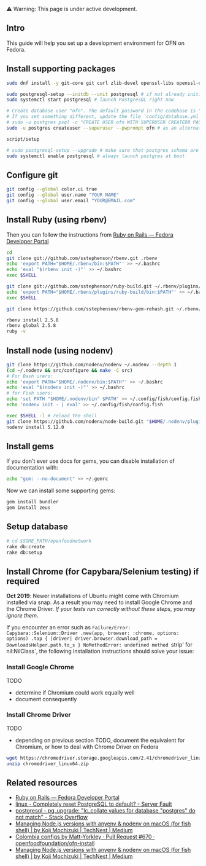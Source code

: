 :warning:  Warning: This page is under active development.

## Intro
This guide will help you set up a development environment for OFN on Fedora. 

## Install supporting packages

```bash
sudo dnf install -y git-core git curl zlib-devel openssl-libs openssl-devel readline-devel libyaml-devel sqlite-devel sqlite libxml2-devel  postgresql postgresql-server postgresql-contrib libpq-devel epel-release nodejs apg

sudo postgresql-setup --initdb --unit postgresql # if not already initialized
sudo systemctl start postgresql # launch PostgreSQL right now

# Create database user "ofn". The default password in the codebase is "f00d".
# If you set something different, update the file `config/database.yml` accordingly
# sudo -u postgres psql -c "CREATE USER ofn WITH SUPERUSER CREATEDB PASSWORD 'f00d'"
sudo -u postgres createuser --superuser --pwprompt ofn # as an alternative

script/setup

# sudo postgresql-setup --upgrade # make sure that postgres schema are still compatible with the last version installed
sudo systemctl enable postgresql # always launch postgres at boot
```


## Configure git
```bash
git config --global color.ui true
git config --global user.name "YOUR NAME"
git config --global user.email "YOUR@EMAIL.com"
```

## Install Ruby (using rbenv)

Then you can follow the instructions from [Ruby on Rails — Fedora Developer Portal](https://developer.fedoraproject.org/start/sw/web-app/rails.html)

```bash
cd
git clone git://github.com/sstephenson/rbenv.git .rbenv
echo 'export PATH="$HOME/.rbenv/bin:$PATH"' >> ~/.bashrc
echo 'eval "$(rbenv init -)"' >> ~/.bashrc
exec $SHELL

git clone git://github.com/sstephenson/ruby-build.git ~/.rbenv/plugins/ruby-build
echo 'export PATH="$HOME/.rbenv/plugins/ruby-build/bin:$PATH"' >> ~/.bashrc
exec $SHELL

git clone https://github.com/sstephenson/rbenv-gem-rehash.git ~/.rbenv/plugins/rbenv-gem-rehash

rbenv install 2.5.8
rbenv global 2.5.8
ruby -v
```

## Install node (using nodenv)

```sh
git clone https://github.com/nodenv/nodenv ~/.nodenv --depth 1
(cd ~/.nodenv && src/configure && make -C src)
# For Bash urers:
echo 'export PATH="$HOME/.nodenv/bin:$PATH"' >> ~/.bashrc
echo 'eval "$(nodenv init -)"' >> ~/.bashrc
# for Fish users:
echo 'set PATH "$HOME/.nodenv/bin" $PATH' >> ~/.config/fish/config.fish
echo 'nodenv init - | eval' >> ~/.config/fish/config.fish

exec $SHELL -l # reload the shell
git clone https://github.com/nodenv/node-build.git "$HOME/.nodenv/plugins/node-build" --depth 1
nodenv install 5.12.0
```

## Install gems
If you don't ever use docs for gems, you can disable installation of documentation with:

```bash
echo "gem: --no-document" >> ~/.gemrc
```

Now we can install some supporting gems:

```bash
gem install bundler
gem install zeus
```

## Setup database 
```bash
# cd $SOME_PATH/openfoodnetwork
rake db:create
rake db:setup
```

## Install Chrome (for Capybara/Selenium testing) if required
**Oct 2019**: Newer installations of Ubuntu might come with Chromium installed via snap. As a result you may need to install Google Chrome and the Chrome Driver. *If your tests run correctly without these steps, you may ignore them*.

If you encounter an error such as `Failure/Error: Capybara::Selenium::Driver .new(app, browser: :chrome, options: options) .tap { |driver| driver.browser.download_path = DownloadsHelper.path.to_s } NoMethodError: undefined method `strip' for nil:NilClass`, the following installation instructions should solve your issue:

### Install Google Chrome

TODO
- determine if Chromium could work equally well
- document consequently

### Install Chrome Driver

TODO
- depending on previous section TODO, document the equivalent for Chromium, or how to deal with Chrome Driver on Fedora

```bash
wget https://chromedriver.storage.googleapis.com/2.41/chromedriver_linux64.zip
unzip chromedriver_linux64.zip
```

## Related resources

- [Ruby on Rails — Fedora Developer Portal](https://developer.fedoraproject.org/start/sw/web-app/rails.html)
- [linux - Completely reset PostgreSQL to default? - Server Fault](https://serverfault.com/questions/574474/completely-reset-postgresql-to-default)
- [postgresql - pg_upgrade: "lc_collate values for database "postgres" do not match" - Stack Overflow](https://stackoverflow.com/questions/48612313/pg-upgrade-lc-collate-values-for-database-postgres-do-not-match)
- [Managing Node.js versions with anyenv & nodenv on macOS (for fish shell) | by Koji Mochizuki | TechNest | Medium](https://medium.com/technest/managing-node-js-versions-with-anyenv-nodenv-on-macos-for-fish-shell-df28b3b15539)
- [Colombia configs by Matt-Yorkley · Pull Request #670 · openfoodfoundation/ofn-install](https://github.com/openfoodfoundation/ofn-install/pull/670#discussion_r523120101)
- [Managing Node.js versions with anyenv & nodenv on macOS (for fish shell) | by Koji Mochizuki | TechNest | Medium](https://medium.com/technest/managing-node-js-versions-with-anyenv-nodenv-on-macos-for-fish-shell-df28b3b15539)